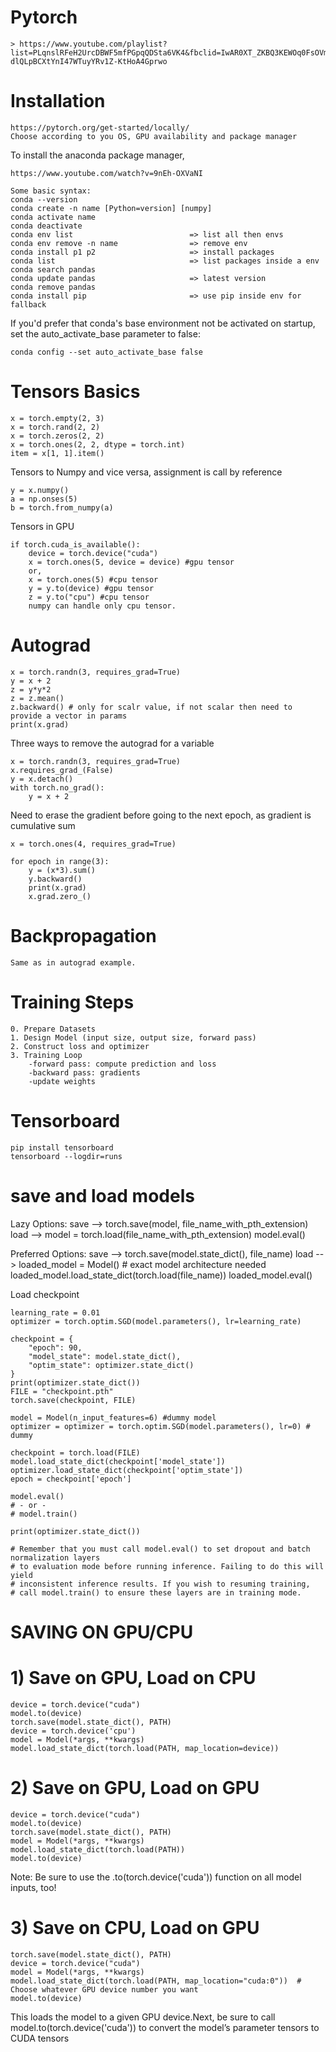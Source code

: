 # Pytorch
    > https://www.youtube.com/playlist?list=PLqnslRFeH2UrcDBWF5mfPGpqQDSta6VK4&fbclid=IwAR0XT_ZKBQ3KEWOq0FsOVml-dlQLpBCXtYnI47WTuyYRv1Z-KtHoA4Gprwo
# Installation
    https://pytorch.org/get-started/locally/
    Choose according to you OS, GPU availability and package manager

To install the anaconda package manager,

    https://www.youtube.com/watch?v=9nEh-OXVaNI

    Some basic syntax:
    conda --version
    conda create -n name [Python=version] [numpy]
    conda activate name
    conda deactivate                               
    conda env list                          => list all then envs
    conda env remove -n name                => remove env
    conda install p1 p2                     => install packages
    conda list                              => list packages inside a env
    conda search pandas
    conda update pandas                     => latest version
    conda remove pandas
    conda install pip                       => use pip inside env for fallback

If you'd prefer that conda's base environment not be activated on startup, 
   set the auto_activate_base parameter to false: 

    conda config --set auto_activate_base false

# Tensors Basics


    x = torch.empty(2, 3)
    x = torch.rand(2, 2)
    x = torch.zeros(2, 2)
    x = torch.ones(2, 2, dtype = torch.int)
    item = x[1, 1].item()

Tensors to Numpy and vice versa, assignment is call by reference

    y = x.numpy()
    a = np.onses(5)
    b = torch.from_numpy(a)

Tensors in GPU

    if torch.cuda_is_available():
        device = torch.device("cuda")
        x = torch.ones(5, device = device) #gpu tensor
        or,
        x = torch.ones(5) #cpu tensor
        y = y.to(device) #gpu tensor
        z = y.to("cpu") #cpu tensor
        numpy can handle only cpu tensor.

# Autograd

    x = torch.randn(3, requires_grad=True)
    y = x + 2
    z = y*y*2
    z = z.mean()
    z.backward() # only for scalr value, if not scalar then need to provide a vector in params
    print(x.grad)


Three ways to remove the autograd for a variable
    
    x = torch.randn(3, requires_grad=True)
    x.requires_grad_(False)
    y = x.detach()
    with torch.no_grad():
        y = x + 2

Need to erase the gradient before going to the next epoch, as gradient is cumulative sum

    x = torch.ones(4, requires_grad=True)

    for epoch in range(3):
        y = (x*3).sum()
        y.backward()
        print(x.grad)
        x.grad.zero_()

# Backpropagation

    Same as in autograd example.

# Training Steps

    0. Prepare Datasets
    1. Design Model (input size, output size, forward pass)
    2. Construct loss and optimizer
    3. Training Loop
        -forward pass: compute prediction and loss
        -backward pass: gradients
        -update weights

# Tensorboard

    pip install tensorboard
    tensorboard --logdir=runs

# save and load models
Lazy Options:
    save --> 
        torch.save(model, file_name_with_pth_extension)
    load --> 
        model = torch.load(file_name_with_pth_extension)
        model.eval()

Preferred Options:
    save -->
    torch.save(model.state_dict(), file_name)
    load -->
    loaded_model = Model() # exact model architecture needed
    loaded_model.load_state_dict(torch.load(file_name))
    loaded_model.eval()

Load checkpoint
    
    learning_rate = 0.01
    optimizer = torch.optim.SGD(model.parameters(), lr=learning_rate)

    checkpoint = {
        "epoch": 90,
        "model_state": model.state_dict(),
        "optim_state": optimizer.state_dict()
    }
    print(optimizer.state_dict())
    FILE = "checkpoint.pth"
    torch.save(checkpoint, FILE)

    model = Model(n_input_features=6) #dummy model
    optimizer = optimizer = torch.optim.SGD(model.parameters(), lr=0) # dummy

    checkpoint = torch.load(FILE)
    model.load_state_dict(checkpoint['model_state'])
    optimizer.load_state_dict(checkpoint['optim_state'])
    epoch = checkpoint['epoch']

    model.eval()
    # - or -
    # model.train()

    print(optimizer.state_dict())

    # Remember that you must call model.eval() to set dropout and batch normalization layers 
    # to evaluation mode before running inference. Failing to do this will yield 
    # inconsistent inference results. If you wish to resuming training, 
    # call model.train() to ensure these layers are in training mode.

# SAVING ON GPU/CPU 

# 1) Save on GPU, Load on CPU
    device = torch.device("cuda")
    model.to(device)
    torch.save(model.state_dict(), PATH)
    device = torch.device('cpu')
    model = Model(*args, **kwargs)
    model.load_state_dict(torch.load(PATH, map_location=device))
# 2) Save on GPU, Load on GPU
    device = torch.device("cuda")
    model.to(device)
    torch.save(model.state_dict(), PATH)
    model = Model(*args, **kwargs)
    model.load_state_dict(torch.load(PATH))
    model.to(device)
Note: Be sure to use the .to(torch.device('cuda')) function on all model inputs, too!
# 3) Save on CPU, Load on GPU
    torch.save(model.state_dict(), PATH)
    device = torch.device("cuda")
    model = Model(*args, **kwargs)
    model.load_state_dict(torch.load(PATH, map_location="cuda:0"))  # Choose whatever GPU device number you want
    model.to(device)
This loads the model to a given GPU device.Next, be sure to call model.to(torch.device('cuda')) to convert the model’s parameter tensors to CUDA tensors
